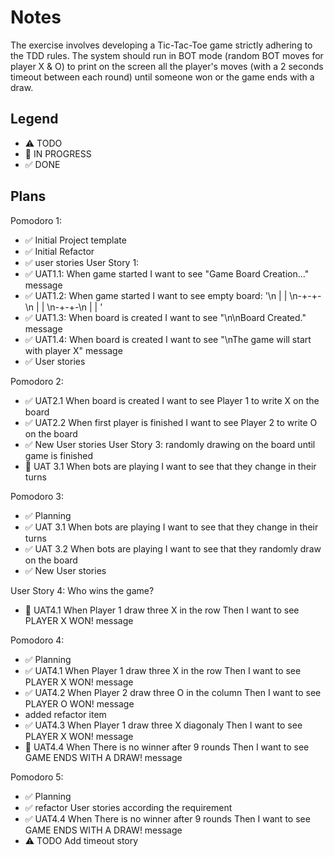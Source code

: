 # Notes

The exercise involves developing a Tic-Tac-Toe game strictly adhering to the TDD rules.
The system should run in BOT mode (random BOT moves for player X & O) to print on the screen all the player's moves (with a 2 seconds timeout between each round) until someone won or the game ends with a draw.

## Legend
- ⚠ TODO
- 🚧 IN PROGRESS
- ✅ DONE

## Plans

Pomodoro 1:
- ✅ Initial Project template
- ✅ Initial Refactor
- ✅ user stories
 User Story 1:
- ✅ UAT1.1: When game started I want to see "Game Board Creation..." message
- ✅ UAT1.2: When game started I want to see empty board: '\n | | \n-+-+-\n | | \n-+-+-\n | | '
- ✅ UAT1.3: When board is created I want to see "\n\nBoard Created." message
- ✅ UAT1.4: When board is created I want to see "\nThe game will start with player X" message
- ✅ User stories

Pomodoro 2:
- ✅ UAT2.1 When board is created I want to see Player 1 to write X on the board
- ✅ UAT2.2 When first player is finished I want to see Player 2 to write O on the board
- ✅ New User stories
User Story 3: randomly drawing on the board until game is finished
- 🚧 UAT 3.1 When bots are playing I want to see that they change in their turns

Pomodoro 3:
- ✅ Planning 
- ✅ UAT 3.1 When bots are playing I want to see that they change in their turns
- ✅ UAT 3.2 When bots are playing I want to see that they randomly draw on the board
- ✅ New User stories


User Story 4: Who wins the game?
- 🚧 UAT4.1 When Player 1 draw three X in the row Then I want to see PLAYER X WON! message

Pomodoro 4:
- ✅ Planning
- ✅ UAT4.1 When Player 1 draw three X in the row Then I want to see PLAYER X WON! message
- ✅ UAT4.2 When Player 2 draw three O in the column Then I want to see PLAYER O WON! message
- added refactor item
- ✅ UAT4.3 When Player 1 draw three X diagonaly Then I want to see PLAYER X WON! message
- 🚧 UAT4.4 When There is no winner after 9 rounds Then I want to see GAME ENDS WITH A DRAW! message

Pomodoro 5:
- ✅ Planning
- ✅ refactor User stories according the requirement
- ✅ UAT4.4 When There is no winner after 9 rounds Then I want to see GAME ENDS WITH A DRAW! message
- ⚠ TODO Add timeout story